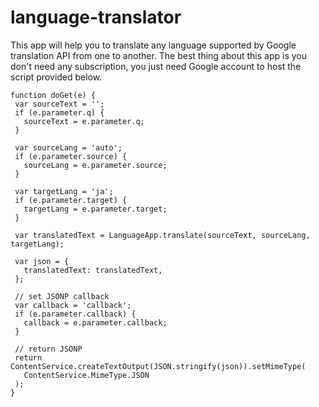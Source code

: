# language-translator
<p>This app will help you to translate any language supported by Google translation API from one to another. The best thing about this app is you don't need any 
  subscription, you just need Google account to host the script provided below.</p>
 
 ```
 function doGet(e) {
  var sourceText = '';
  if (e.parameter.q) {
    sourceText = e.parameter.q;
  }

  var sourceLang = 'auto';
  if (e.parameter.source) {
    sourceLang = e.parameter.source;
  }

  var targetLang = 'ja';
  if (e.parameter.target) {
    targetLang = e.parameter.target;
  }

  var translatedText = LanguageApp.translate(sourceText, sourceLang, targetLang);

  var json = {
    translatedText: translatedText,
  };

  // set JSONP callback
  var callback = 'callback';
  if (e.parameter.callback) {
    callback = e.parameter.callback;
  }

  // return JSONP
  return ContentService.createTextOutput(JSON.stringify(json)).setMimeType(
    ContentService.MimeType.JSON
  );
}
```
